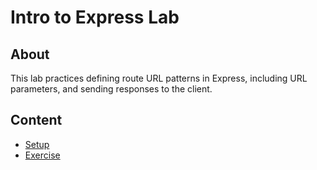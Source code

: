 <!-- ! Do not delete or rename this file! -->
<h1>
  <span class="prefix"></span>
  <span class="headline">Intro to Express Lab</span>
</h1>

## About

This lab practices defining route URL patterns in Express, including URL parameters, and sending responses to the client.

## Content

- [Setup](../setup/README.md)
- [Exercise](../exercise/README.md)
